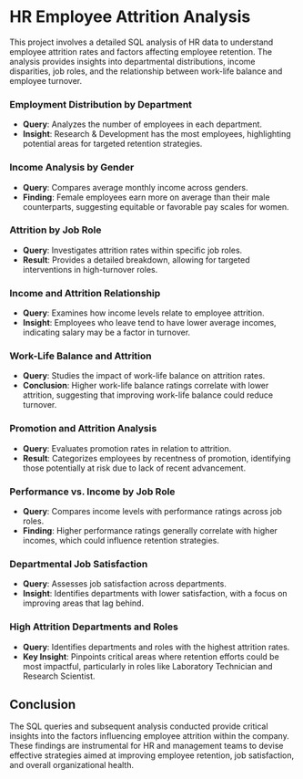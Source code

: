 # HR Employee Attrition Analysis

This project involves a detailed SQL analysis of HR data to understand employee attrition rates and factors affecting employee retention. The analysis provides insights into departmental distributions, income disparities, job roles, and the relationship between work-life balance and employee turnover.

### Employment Distribution by Department
- **Query**: Analyzes the number of employees in each department.
- **Insight**: Research & Development has the most employees, highlighting potential areas for targeted retention strategies.
 
### Income Analysis by Gender
- **Query**: Compares average monthly income across genders.
- **Finding**: Female employees earn more on average than their male counterparts, suggesting equitable or favorable pay scales for women.

### Attrition by Job Role
- **Query**: Investigates attrition rates within specific job roles.
- **Result**: Provides a detailed breakdown, allowing for targeted interventions in high-turnover roles.

### Income and Attrition Relationship
- **Query**: Examines how income levels relate to employee attrition.
- **Insight**: Employees who leave tend to have lower average incomes, indicating salary may be a factor in turnover.

### Work-Life Balance and Attrition
- **Query**: Studies the impact of work-life balance on attrition rates.
- **Conclusion**: Higher work-life balance ratings correlate with lower attrition, suggesting that improving work-life balance could reduce turnover.

### Promotion and Attrition Analysis
- **Query**: Evaluates promotion rates in relation to attrition.
- **Result**: Categorizes employees by recentness of promotion, identifying those potentially at risk due to lack of recent advancement.

### Performance vs. Income by Job Role
- **Query**: Compares income levels with performance ratings across job roles.
- **Finding**: Higher performance ratings generally correlate with higher incomes, which could influence retention strategies.

### Departmental Job Satisfaction
- **Query**: Assesses job satisfaction across departments.
- **Insight**: Identifies departments with lower satisfaction, with a focus on improving areas that lag behind.

### High Attrition Departments and Roles
- **Query**: Identifies departments and roles with the highest attrition rates.
- **Key Insight**: Pinpoints critical areas where retention efforts could be most impactful, particularly in roles like Laboratory Technician and Research Scientist.

## Conclusion

The SQL queries and subsequent analysis conducted provide critical insights into the factors influencing employee attrition within the company. These findings are instrumental for HR and management teams to devise effective strategies aimed at improving employee retention, job satisfaction, and overall organizational health.
